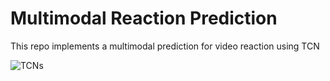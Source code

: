 # Multimodal Reaction Prediction
 This repo implements a multimodal prediction for video reaction using TCN

 ![TCNs](https://cdn-images-1.medium.com/max/1000/1*1cK-UEWHGaZLM-4ITCeqdQ.png)
